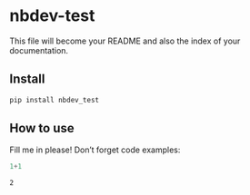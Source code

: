 # nbdev-test


<!-- WARNING: THIS FILE WAS AUTOGENERATED! DO NOT EDIT! -->

This file will become your README and also the index of your
documentation.

## Install

``` sh
pip install nbdev_test
```

## How to use

Fill me in please! Don’t forget code examples:

``` python
1+1
```

    2
